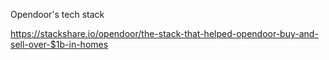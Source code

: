 Opendoor's tech stack

https://stackshare.io/opendoor/the-stack-that-helped-opendoor-buy-and-sell-over-$1b-in-homes
